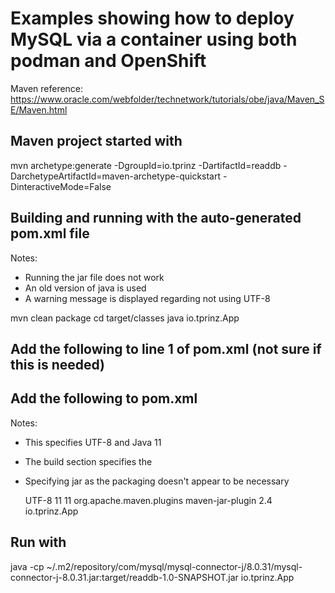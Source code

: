 # Examples showing how to deploy MySQL via a container using both podman and OpenShift

Maven reference: https://www.oracle.com/webfolder/technetwork/tutorials/obe/java/Maven_SE/Maven.html

## Maven project started with

mvn archetype:generate -DgroupId=io.tprinz -DartifactId=readdb -DarchetypeArtifactId=maven-archetype-quickstart -DinteractiveMode=False

## Building and running with the auto-generated pom.xml file

Notes:
* Running the jar file does not work
* An old version of java is used
* A warning message is displayed regarding not using UTF-8

mvn clean package
cd target/classes
java io.tprinz.App

## Add the following to line 1 of pom.xml (not sure if this is needed)

<?xml version="1.0" encoding="UTF-8"?>

## Add the following to pom.xml

Notes:
* This specifies UTF-8 and Java 11
* The build section specifies the 
* Specifying jar as the packaging doesn't appear to be necessary

  <properties>
    <project.build.sourceEncoding>UTF-8</project.build.sourceEncoding>
    <maven.compiler.source>11</maven.compiler.source>
    <maven.compiler.target>11</maven.compiler.target>
  </properties>

  <build>
      <plugins>
          <plugin>
              <groupId>org.apache.maven.plugins</groupId>
              <artifactId>maven-jar-plugin</artifactId>
              <version>2.4</version>
              <configuration>
                  <archive>
                      <manifest>
                          <mainClass>io.tprinz.App</mainClass>
                      </manifest>
                  </archive>
              </configuration>
          </plugin>
      </plugins>
  </build>

## Run with

java -cp ~/.m2/repository/com/mysql/mysql-connector-j/8.0.31/mysql-connector-j-8.0.31.jar:target/readdb-1.0-SNAPSHOT.jar io.tprinz.App
